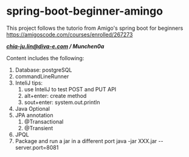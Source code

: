 # spring-boot-beginner-amingo
This project follows the tutorio from Amigo's spring boot for beginners
https://amigoscode.com/courses/enrolled/267273

***chia-ju.lin@diva-e.com / Munchen0a***

Content includes the following:

1. Database: postgreSQL
1. commandLineRunner
1. InteliJ tips:
   1. use InteliJ to test POST and PUT API
   2. alt+enter: create method
   3. sout+enter: system.out.println
1. Java Optional
1. JPA annotation
   1. @Transactional
   2. @Transient
1. JPQL
1. Package and run a jar in a different port
   java -jar XXX.jar --server.port=8081
